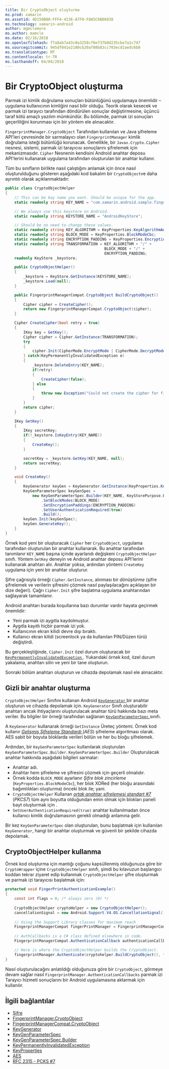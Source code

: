 ```yaml
---
title: Bir CryptoObject oluşturma
ms.prod: xamarin
ms.assetid: 4D159B80-FFF4-4136-A7F0-F8A5C6B86838
ms.technology: xamarin-android
author: mgmclemore
ms.author: mamcle
ms.date: 02/16/2018
ms.openlocfilehash: f7a8ab7a43c0a3258cf6e737b0d235cbe7a1c747
ms.sourcegitcommit: 945df041e2180cb20af08b83cc703ecd1aedc6b0
ms.translationtype: MT
ms.contentlocale: tr-TR
ms.lasthandoff: 04/04/2018
---
```

# <a name="creating-a-cryptoobject"></a>Bir CryptoObject oluşturma

Parmak izi kimlik doğrulama sonuçları bütünlüğünü uygulamaya önemlidir &ndash; uygulama kullanıcının kimliğini nasıl bilir olduğu. Teorik olarak kesecek ve parmak izi tarayıcı tarafından döndürülen sonuçlar değiştirmesine, üçüncü taraf kötü amaçlı yazılım mümkündür. Bu bölümde, parmak izi sonuçları geçerliliğini korunması için bir yöntem ele alınacaktır. 

`FingerprintManager.CryptoObject` Tarafından kullanılan ve Java şifreleme API'leri çevresinde bir sarmalayıcı olan `FingerprintManager` kimlik doğrulama isteği bütünlüğü korunacak. Genellikle, bir `Javax.Crypto.Cipher` nesnesi, sistemi, parmak izi tarayıcısı sonuçlarını şifrelemek için mekanizmasıdır. `Cipher` Nesnenin kendisini Android anahtar deposu API'lerini kullanarak uygulama tarafından oluşturulan bir anahtar kullanır.

Tüm bu sınıfların birlikte nasıl çalıştığını anlamak için önce nasıl oluşturulduğunu gösteren aşağıdaki kod bakalım bir `CryptoObject`ve daha ayrıntılı olarak açıklanmaktadır:

```csharp
public class CryptoObjectHelper
{
    // This can be key name you want. Should be unique for the app.
    static readonly string KEY_NAME = "com.xamarin.android.sample.fingerprint_authentication_key";

    // We always use this keystore on Android.
    static readonly string KEYSTORE_NAME = "AndroidKeyStore";

    // Should be no need to change these values.
    static readonly string KEY_ALGORITHM = KeyProperties.KeyAlgorithmAes;
    static readonly string BLOCK_MODE = KeyProperties.BlockModeCbc;
    static readonly string ENCRYPTION_PADDING = KeyProperties.EncryptionPaddingPkcs7;
    static readonly string TRANSFORMATION = KEY_ALGORITHM + "/" +
                                            BLOCK_MODE + "/" +
                                            ENCRYPTION_PADDING;
    readonly KeyStore _keystore;

    public CryptoObjectHelper()
    {
        _keystore = KeyStore.GetInstance(KEYSTORE_NAME);
        _keystore.Load(null);
    }

    public FingerprintManagerCompat.CryptoObject BuildCryptoObject()
    {
        Cipher cipher = CreateCipher();
        return new FingerprintManagerCompat.CryptoObject(cipher);
    }

    Cipher CreateCipher(bool retry = true)
    {
        IKey key = GetKey();
        Cipher cipher = Cipher.GetInstance(TRANSFORMATION);
        try
        {
            cipher.Init(CipherMode.EncryptMode | CipherMode.DecryptMode, key);
        } catch(KeyPermanentlyInvalidatedException e)
        {
            _keystore.DeleteEntry(KEY_NAME);
            if(retry)
            {
                CreateCipher(false);
            } else
            {
                throw new Exception("Could not create the cipher for fingerprint authentication.", e);
            }
        }
        return cipher;
    }

    IKey GetKey()
    {
        IKey secretKey;
        if(!_keystore.IsKeyEntry(KEY_NAME))
        {
            CreateKey();
        }

        secretKey = _keystore.GetKey(KEY_NAME, null);
        return secretKey;
    }

    void CreateKey()
    {
        KeyGenerator keyGen = KeyGenerator.GetInstance(KeyProperties.KeyAlgorithmAes, KEYSTORE_NAME);
        KeyGenParameterSpec keyGenSpec =
            new KeyGenParameterSpec.Builder(KEY_NAME, KeyStorePurpose.Encrypt | KeyStorePurpose.Decrypt)
                .SetBlockModes(BLOCK_MODE)
                .SetEncryptionPaddings(ENCRYPTION_PADDING)
                .SetUserAuthenticationRequired(true)
                .Build();
        keyGen.Init(keyGenSpec);
        keyGen.GenerateKey();
    }
}
```

Örnek kod yeni bir oluşturacak `Cipher` her `CryptoObject`, uygulama tarafından oluşturulan bir anahtar kullanarak. Bu anahtar tarafından tanımlanır `KEY_NAME` başına içinde ayarlandı değişkeni `CryptoObjectHelper` sınıfı. Yöntem `GetKey` deneyin ve Android anahtar deposu API'lerini kullanarak anahtarı alır. Anahtar yoksa, ardından yöntemi `CreateKey` uygulama için yeni bir anahtar oluşturur.

Şifre çağrısıyla örneği `Cipher.GetInstance`, alınması bir _dönüştürme_ (şifre şifrelemek ve verilerin şifresini çözmek nasıl paylaşılacağını açıklayan bir dize değeri). Çağrı `Cipher.Init` şifre başlatma uygulama anahtarından sağlayarak tamamlanır. 

Android anahtarı burada koşullarına bazı durumlar vardır hayata geçirmek önemlidir: 

* Yeni parmak izi aygıtla kaydolmuştur.
* Aygıtla kayıtlı hiçbir parmak izi yok.
* Kullanıcının ekran kilidi devre dışı bıraktı.
* Kullanıcı ekran kilidi (screenlock ya da kullanılan PIN/Düzen türü) değiştirdi.

Bu gerçekleştiğinde, `Cipher.Init` özel durum oluşturacak bir [ `KeyPermanentlyInvalidatedException` ](http://developer.android.com/reference/android/security/keystore/KeyPermanentlyInvalidatedException.html). Yukarıdaki örnek kod, özel durum yakalama, anahtarı silin ve yeni bir tane oluşturun.

Sonraki bölüm anahtarı oluşturun ve cihazda depolamak nasıl ele alınacaktır.

## <a name="creating-a-secret-key"></a>Gizli bir anahtar oluşturma

`CryptoObjectHelper` Sınıfını kullanan Android [ `KeyGenerator` ](https://developer.xamarin.com/api/type/Javax.Crypto.KeyGenerator/) bir anahtar oluşturun ve cihazda depolamak için. `KeyGenerator` Sınıfı oluşturabilir anahtarı ancak ihtiyaçlarını oluşturulacak anahtar türü hakkında bazı meta veriler. Bu bilgiler bir örneği tarafından sağlanan [ `KeyGenParameterSpec` ](http://developer.android.com/reference/android/security/keystore/KeyGenParameterSpec.html) sınıfı. 

A `KeyGenerator` kullanarak örneği `GetInstance` Üreteç yöntemi. Örnek kod kullanır [ _Gelişmiş Şifreleme Standardı_ ](https://en.wikipedia.org/wiki/Advanced_Encryption_Standard) (_AES_) şifreleme algoritması olarak. AES sabit bir boyuta bloklarda verileri bölün ve her bu bloğu şifrelemek.

Ardından, bir `KeyGenParameterSpec` kullanılarak oluşturulan `KeyGenParameterSpec.Builder`. `KeyGenParameterSpec.Builder` Oluşturulacak anahtar hakkında aşağıdaki bilgileri sarmalar:

* Anahtar adı.
* Anahtar hem şifreleme ve şifresini çözmek için geçerli olmalıdır.
* Örnek kodda `BLOCK_MODE` ayarlanır _Şifre blok zincirleme_ (`KeyProperties.BlockModeCbc`), her blok XORed (her bloğu arasındaki bağımlılıkları oluşturma) önceki blok ile; yani. 
* `CryptoObjectHelper` Kullanan [ _ortak anahtar şifrelemesi standart #7_ ](https://tools.ietf.org/html/rfc2315) (_PKCS7_) tüm aynı boyutta olduğundan emin olmak için blokları paneli bayt oluşturmak için .
* `SetUserAuthenticationRequired(true)` anahtar kullanılmadan önce kullanıcı kimlik doğrulamasının gerekli olmadığı anlamına gelir.

Bir kez `KeyGenParameterSpec` olan oluşturulan, bunu başlatmak için kullanılan `KeyGenerator`, hangi bir anahtar oluşturmak ve güvenli bir şekilde cihazda depolamak. 

## <a name="using-the-cryptoobjecthelper"></a>CryptoObjectHelper kullanma

Örnek kod oluşturma için mantığı çoğunu kapsüllenmiş olduğunuza göre bir `CryptoWrapper` içine `CryptoObjectHelper` sınıfı, şimdi bu kılavuzun başlangıcı koddan tekrar ziyaret edip kullanmak `CryptoObjectHelper` şifre oluşturmak ve parmak izi tarayıcısı başlatmak için: 

```csharp
protected void FingerPrintAuthenticationExample()
{
    const int flags = 0; /* always zero (0) */
    
    CryptoObjectHelper cryptoHelper = new CryptoObjectHelper();
    cancellationSignal = new Android.Support.V4.OS.CancellationSignal();
    
    // Using the Support Library classes for maximum reach
    FingerprintManagerCompat fingerPrintManager = FingerprintManagerCompat.From(this);
    
    // AuthCallbacks is a C# class defined elsewhere in code.
    FingerprintManagerCompat.AuthenticationCallback authenticationCallback = new MyAuthCallbackSample(this);

    // Here is where the CryptoObjectHelper builds the CryptoObject. 
    fingerprintManager.Authenticate(cryptohelper.BuildCryptoObject(), flags, cancellationSignal, authenticationCallback, null);
}
```

Nasıl oluşturulacağını anlatıldığı olduğunuza göre bir `CryptoObject`, görmeye devam sağlar nasıl `FingerprintManager.AuthenticationCallbacks` parmak izi Tarayıcı hizmeti sonuçlarını bir Android uygulamasına aktarmak için kullanılır.



## <a name="related-links"></a>İlgili bağlantılar

- [Şifre](https://developer.xamarin.com/api/type/Javax.Crypto.Cipher/)
- [FingerprintManager.CryptoObject](http://developer.android.com/reference/android/hardware/fingerprint/FingerprintManager.CryptoObject.html)
- [FingerprintManagerCompat.CryptoObject](http://developer.android.com/reference/android/support/v4/hardware/fingerprint/FingerprintManagerCompat.CryptoObject.html)
- [KeyGenerator](https://developer.xamarin.com/api/type/Javax.Crypto.KeyGenerator/)
- [KeyGenParameterSpec](http://developer.android.com/reference/android/security/keystore/KeyGenParameterSpec.html)
- [KeyGenParameterSpec.Builder](http://developer.android.com/reference/android/security/keystore/KeyGenParameterSpec.Builder.html)
- [KeyPermanentlyInvalidatedException](http://developer.android.com/reference/android/security/keystore/KeyPermanentlyInvalidatedException.html)
- [KeyProperties](http://developer.android.com/reference/android/security/keystore/KeyProperties.html)
- [AES](https://en.wikipedia.org/wiki/Advanced_Encryption_Standard)
- [RFC 2315 - PCKS #7](https://tools.ietf.org/html/rfc2315)
